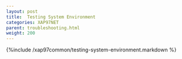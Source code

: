 ```yaml
---
layout: post
title:  Testing System Environment
categories: XAP97NET
parent: troubleshooting.html
weight: 200
---
```


{%include /xap97common/testing-system-environment.markdown %}
